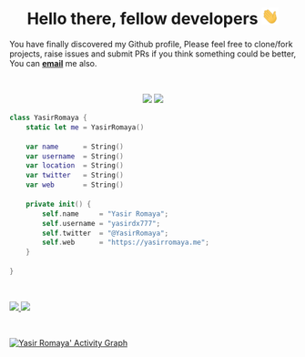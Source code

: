 <div align="center">
<h1> Hello there, fellow developers <img src="https://raw.githubusercontent.com/yasirdx777/yasirdx777/main/Hi.gif" width="30px"></h1>
</div>

You have finally discovered my Github profile, Please feel free to clone/fork projects, raise issues and submit PRs if you think something could be better, You can <a href="mailto:yasir.romaya@gmail.com"><b>email</b></a> me also.

<br>

<p>
<div align="center">
  <img src="https://img.shields.io/badge/-SWIFT-c58545?style=for-the-badge&logo=swift&logoColor=c58545&labelColor=282828">
  <img src="https://img.shields.io/badge/-DART-d1a01f?style=for-the-badge&logo=dart&logoColor=d1a01f&labelColor=282828">
</div>
</p>

```swift
class YasirRomaya {
    static let me = YasirRomaya()
    
    var name      = String()
    var username  = String()
    var location  = String()
    var twitter   = String()
    var web       = String()
    
    private init() {
        self.name     = "Yasir Romaya";
        self.username = "yasirdx777";
        self.twitter  = "@YasirRomaya";
        self.web      = "https://yasirromaya.me";
    }
    
}
```

<br/>
<p align="left">
  <a href="https://yasirromaya.me/">
  <img width="49.5%" src="https://github-readme-stats.vercel.app/api?username=yasirdx777&show_icons=true&theme=gruvbox&hide_border=true" />
    <img width="49.5%" src="https://github-readme-streak-stats.herokuapp.com/?user=yasirdx777&theme=gruvbox&hide_border=true" />
  </a>
</p>
<br>


[![Yasir Romaya' Activity Graph](https://github-readme-activity-graph.cyclic.app/graph?username=yasirdx777&theme=gruvbox&bg_color=282828&hide_border=true&line=d1a01f&point=c58545)](https://yasirromaya.me)

